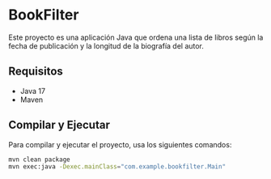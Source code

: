 # BookFilter

Este proyecto es una aplicación Java que ordena una lista de libros según la fecha de publicación y la longitud de la biografía del autor.

## Requisitos

- Java 17
- Maven

## Compilar y Ejecutar

Para compilar y ejecutar el proyecto, usa los siguientes comandos:

```bash
mvn clean package
mvn exec:java -Dexec.mainClass="com.example.bookfilter.Main"
